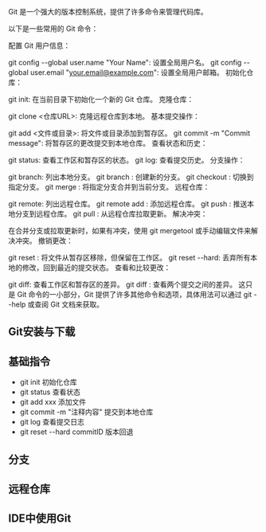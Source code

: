 Git 是一个强大的版本控制系统，提供了许多命令来管理代码库。

以下是一些常用的 Git 命令：

配置 Git 用户信息：

git config --global user.name "Your Name": 设置全局用户名。
git config --global user.email "your.email@example.com": 设置全局用户邮箱。
初始化仓库：

git init: 在当前目录下初始化一个新的 Git 仓库。
克隆仓库：

git clone <仓库URL>: 克隆远程仓库到本地。
基本提交操作：

git add <文件或目录>: 将文件或目录添加到暂存区。
git commit -m "Commit message": 将暂存区的更改提交到本地仓库。
查看状态和历史：

git status: 查看工作区和暂存区的状态。
git log: 查看提交历史。
分支操作：

git branch: 列出本地分支。
git branch <branch-name>: 创建新的分支。
git checkout <branch-name>: 切换到指定分支。
git merge <branch-name>: 将指定分支合并到当前分支。
远程仓库：

git remote: 列出远程仓库。
git remote add <remote-name> <remote-url>: 添加远程仓库。
git push <remote-name> <branch-name>: 推送本地分支到远程仓库。
git pull <remote-name> <branch-name>: 从远程仓库拉取更新。
解决冲突：

在合并分支或拉取更新时，如果有冲突，使用 git mergetool 或手动编辑文件来解决冲突。
撤销更改：

git reset <file>: 将文件从暂存区移除，但保留在工作区。
git reset --hard: 丢弃所有本地的修改，回到最近的提交状态。
查看和比较更改：

git diff: 查看工作区和暂存区的差异。
git diff <commit1> <commit2>: 查看两个提交之间的差异。
这只是 Git 命令的一小部分，Git 提供了许多其他命令和选项，具体用法可以通过 git --help 或查阅 Git 文档来获取。


## Git安装与下载
## 基础指令
* git init 初始化仓库
* git status 查看状态
* git add xxx 添加文件
* git commit -m "注释内容" 提交到本地仓库
* git log 查看提交日志
* git reset --hard commitID 版本回退 
## 分支
## 远程仓库
## IDE中使用Git